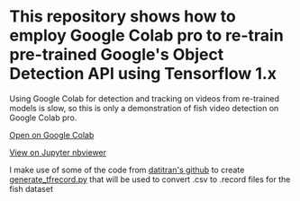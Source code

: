 # This repository shows how to employ Google Colab pro to re-train pre-trained Google's Object Detection API using Tensorflow 1.x

Using Google Colab for detection and tracking on videos from re-trained models is slow, so this is only a demonstration of fish video detection on Google Colab pro.

[Open on Google Colab](https://colab.research.google.com/drive/144IsyG8X_CBeqDgeFheK76XWIB-5CO1O?usp=sharing)

[View on Jupyter nbviewer](https://nbviewer.org/github/yijing-sie/fish-video-detection-with-colab-tf1/blob/main/fish_detection_with_colab_tf1.ipynb)

I make use of some of the code from [datitran's github](https://github.com/datitran/raccoon_dataset/blob/master/generate_tfrecord.py) to create [generate_tfrecord.py](generate_tfrecord.py) that will be used to convert .csv to .record files for the fish dataset
